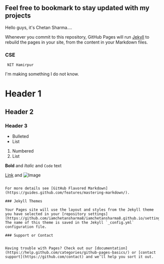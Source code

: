 ## Feel free to bookmark to stay updated with my projects

Hello guys, it's Chetan Sharma....

Whenever you commit to this repository, GitHub Pages will run [Jekyll](https://jekyllrb.com/) to rebuild the pages in your site, from the content in your Markdown files.

### CSE
     NIT Hamirpur



I'm making something I do not know.

# Header 1
## Header 2
### Header 3

- Bulleted
- List

1. Numbered
2. List

**Bold** and _Italic_ and `Code` text

[Link](url) and ![Image](src)
```

For more details see [GitHub Flavored Markdown](https://guides.github.com/features/mastering-markdown/).

### Jekyll Themes

Your Pages site will use the layout and styles from the Jekyll theme you have selected in your [repository settings](https://github.com/iamchetansharma8/iamchetansharma8.github.io/settings). The name of this theme is saved in the Jekyll `_config.yml` configuration file.

### Support or Contact


Having trouble with Pages? Check out our [documentation](https://help.github.com/categories/github-pages-basics/) or [contact support](https://github.com/contact) and we’ll help you sort it out.

